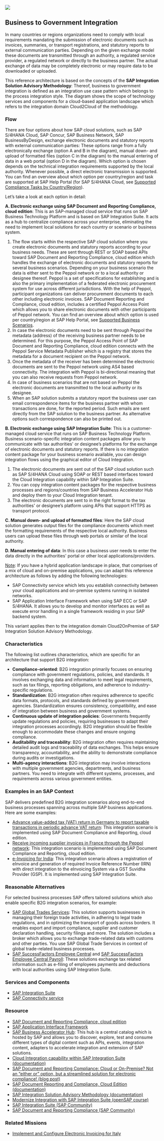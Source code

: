<!-- dc-ref-arch-metadata : 
    {
        "id": "ref-arch-b2g-integration",
        "name": "Business to Government Integration",
        "shortDescription": "In many countries or regions organizations need to comply with local requirements mandating the submission of electronic documents such as invoices, summaries, or transport registrations, and statutory reports to external communication parties.",
        "archDiagramLink": "images/ref-arch-b2g-integration.png",
        "tags": "Integration, business-to-government integration, b2g, drc, isa-m, process integration style, cloud integration, sap integration, edocuments, compliance, sap document reporting and compliance",
        "category": "Integration"
    }
dc-ref-arch-metadata  -->
![](images/ref-arch-b2g-integration.png)
<!-- dc-ref-arch-detail-page-start -->
## **Business to Government Integration**
In many countries or regions organizations need to comply with local requirements mandating the submission of electronic documents such as invoices, summaries, or transport registrations, and statutory reports to external communication parties. Depending on the given exchange model these documents are transmitted through an authority, a regulated service provider, a regulated network or directly to the business partner. The actual exchange of data may be completely electronic or may require data to be downloaded or uploaded.

This reference architecture is based on the concepts of the **SAP Integration Solution Advisory Methodology**: Thereof, business to government integration is defined as an integration use case pattern which belongs to the process integration style. The diagram shows the scope of technology services and components for a cloud-based application landscape which refers to the integration domain Cloud2Cloud of the methodology. 

### Flow
There are four options about how SAP cloud solutions, such as SAP S/4HANA Cloud, SAP Concur, SAP Business Network, SAP BusinessByDesign, exchange electronic documents and statutory reports with external communication parties: These options range from a fully electronically exchange (option A and B in the diagram), manual down- and upload of formatted files (option C in the diagram) to the manual entering of data in a web portal (option D in the diagram). Which option is chosen depends on the technical integration requirements supported by the local authority. Whenever possible, a direct electronic transmission is supported. You can find an overview about which option per country/region and task are supported at SAP Help Portal (for SAP S/4HANA Cloud, see [Supported Compliance Tasks by Country/Region](https://help.sap.com/docs/SAP_S4HANA_CLOUD/71af4585db6d4904b1724730f3776c9b/097165e9c1074038847625e5c53e07d2.html?q=format&locale=en-US)).

Let’s take a look at each option in detail:

**A.	Electronic exchange using SAP Document and Reporting Compliance, cloud edition**: This is an SAP-managed cloud service that runs on SAP Business Technology Platform and is based on SAP Integration Suite. It acts as a hub to centralize compliance across your enterprise, eliminating the need to implement local solutions for each country or scenario or business system.
1.	The flow starts within the respective SAP cloud solution where you create electronic documents and statutory reports according to your business needs. These are sent through REST or SOAP based APIs toward SAP Document and Reporting Compliance, cloud edition which handles the exchange of electronic documents and statutory reports for several business scenarios. Depending on your business scenario the data is either sent to the Peppol network or to a local authority or designee thereof. Peppol is a set of specifications for establishing and is also the primary implementation of a federated electronic procurement system for use across different jurisdictions. With the help of Peppol, participant organizations can deliver procurement documents to each other including electronic invoices. SAP Document Reporting and Compliance, cloud edition, includes a certified Peppol Access Point which allows you to share electronic documents with other participants of Peppol network. You can find an overview about which option is used per country/region at SAP Help Portal, see [Supported Business Scenarios](https://help.sap.com/docs/cloud-edition/sap-document-and-reporting-compliance-cloud-edition/supported-business-scenarios?locale=en-US).
2.	In case the electronic documents need to be sent through Peppol the metadata (address) of the receiving business partner needs to be determined. For this purpose, the Peppol Access Point of SAP Document and Reporting Compliance, cloud edition connects with the Peppol Service Metadata Publisher which is a registry that stores the metadata for a document recipient on the Peppol network.
3.	Once the metadata of the receiver has been determined the electronic documents are sent to the Peppol network using AS4 based connectivity. The integration with Peppol is bi-directional meaning that you can also receive requests from Peppol network.
4.	In case of business scenarios that are not based on Peppol the electronic documents are transmitted to the local authority or its designee.
5.	When an SAP solution submits a statutory report the business user can email correspondence items for the business partner with whom transactions are done, for the reported period. Such emails are sent directly from the SAP solution to the business partner. As alternative options such correspondence can also be printed out.
   
**B.	Electronic exchange using SAP Integration Suite**: This is a customer-managed cloud service that runs on SAP Business Technology Platform. Business scenario-specific integration content packages allow you to communicate with tax authorities' or designee’s platforms for the exchange of electronic documents and statutory reports. If there is no integration content package for your business scenario available, you can design integration flows using the graphical editor of Cloud Integration.
1.	The electronic documents are sent out of the SAP cloud solution such as SAP S/4HANA Cloud using SOAP or REST based interfaces toward the Cloud Integration capability within SAP Integration Suite.
2.	You can copy integration content packages for the respective business processes and regions/countries from SAP Business Accelerator Hub and deploy them to your Cloud Integration tenant.
3.	The electronic documents are sent to in the right format to the tax authorities' or designee’s platform using APIs that support HTTPS as transport protocol.
   
**C.	Manual down- and upload of formatted files**: Here the SAP cloud solution generates output files for the compliance documents which meet the formatting requirements of the respective local authority. Business users can upload these files through web portals or similar of the local authority.

**D.	Manual entering of data**: In this case a business user needs to enter the data directly in the authorities' portal or other local applications/providers.

<ins>Note</ins>: If you have a hybrid application landscape in place, that comprises of a mix of cloud and on-premise applications, you can adapt this reference architecture as follows by adding the following technologies:
- SAP Connectivity service which lets you establish connectivity between your cloud applications and on-premise systems running in isolated networks.
- SAP Application Interface Framework when using SAP ECC or SAP S/4HANA. It allows you to develop and monitor interfaces as well as execute error handling in a single framework residing in your SAP backend system.
  
This variant applies then to the integration domain Cloud2OnPremise of SAP Integration Solution Advisory Methodology.

### Characteristics
The following list outlines characteristics, which are specific for an architecture that support B2G integration:
- **Compliance-oriented**: B2G integration primarily focuses on ensuring compliance with government regulations, policies, and standards. It involves exchanging data and information to meet legal requirements, such as tax filings, reporting obligations, and adherence to industry-specific regulations.
- **Standardization**: B2G integration often requires adherence to specific data formats, protocols, and standards defined by government agencies. Standardization ensures consistency, compatibility, and ease of integration between business and government systems.
- **Continuous update of integration policies**: Governments frequently update regulations and policies, requiring businesses to adapt their integration processes accordingly. B2G integration should be flexible enough to accommodate these changes and ensure ongoing compliance.
- **Auditability and traceability**: B2G integration often requires maintaining detailed audit logs and traceability of data exchanges. This helps ensure transparency, accountability, and the ability to demonstrate compliance during audits or investigations.
- **Multi-agency interactions**: B2G integration may involve interactions with multiple government agencies, departments, and business partners. You need to integrate with different systems, processes, and requirements across various government entities.

### Examples in an SAP Context
SAP delivers predefined B2G integration scenarios along end-to-end business processes spanning across multiple SAP business applications. Here are some examples:
- [Advance value-added tax (VAT) return in Germany to report taxable transactions in periodic advance VAT return](https://help.sap.com/docs/SAP_S4HANA_CLOUD/e2d057b7b4df44ba941a040d4dda2956/baa2fa30ee324777b4d61c4af642ec10.html?locale=en-US): This integration scenario is implemented using SAP Document Compliance and Reporting, cloud edition.
- [Receive incoming supplier invoices in France through the Peppol network](https://help.sap.com/docs/SAP_S4HANA_CLOUD/e2d057b7b4df44ba941a040d4dda2956/baa2fa30ee324777b4d61c4af642ec10.html?locale=en-US): This integration scenario is implemented using SAP Document Compliance and Reporting, cloud edition.
- [e-Invoicing for India](https://help.sap.com/docs/SAP_S4HANA_CLOUD/634261119fec4d58970471f2c4a9a740/b85a1a7c09f7419f817c732083695bbc.html?locale=en-US): This integration scenario allows a registration of eInvoice and generation of required Invoice Reference Number (IRN) with direct integration to the eInvoicing System via a GST Suvidha Provider (GSP). It is implemented using SAP Integration Suite.

### Reasonable Alternatives
For selected business processes SAP offers tailored solutions which also enable specific B2G integration scenarios, for example: 
- [SAP Global Trades Services](https://help.sap.com/docs/SAP_SUCCESSFACTORS_EMPLOYEE_CENTRAL?locale=en-US): This solution supports businesses in managing their foreign trade activities, in adhering to legal trade regulations, and in optimizing the transport of goods across borders. It enables export and import compliance, supplier and customer declaration handling, security filings and more. The solution includes a broker which allows you to exchange trade-related data with customs and other parties. 
You use SAP Global Trade Services in context of global trade-related business processes.
- [SAP SuccessFactors Employee Central](https://help.sap.com/docs/SAP_SUCCESSFACTORS_EMPLOYEE_CENTRAL?locale=en-US) and [SAP SuccessFactors Employee Central Payroll](https://help.sap.com/docs/SAP_SUCCESSFACTORS_EMPLOYEE_CENTRAL_PAYROLL?locale=en-US): These solutions exchange tax related information such as e-filing of employees payments and deductions with local authorities using SAP Integration Suite.
<!-- dc-ref-arch-detail-page-end -->

### Services and Components
<!-- dc-ref-arch-services-start -->
- [SAP Integration Suite](https://discovery-center.cloud.sap/serviceCatalog/integration-suite?region=all)
- [SAP Connectivity service](https://discovery-center.cloud.sap/serviceCatalog/connectivity-service?region=all)
<!-- dc-ref-arch-services-end -->

<!-- dc-ref-arch-resources-start -->
### Resource
- [SAP Document and Reporting Compliance, cloud edition](https://help.sap.com/docs/cloud-edition?locale=en-US)
- [SAP Application Interface Framework](https://help.sap.com/docs/SAP_APPLICATION_INTERFACE_FRAMEWORK_OVERVIEW)
- [SAP Business Accelerator Hub](https://hub.sap.com)<!-- dc-res-metadata: {"description": "This hub is a central catalog which is hosted by SAP and allows you to discover, explore, test and consume different types of digital content such as APIs, events, integration content, adapters to accelerate integration and extension of SAP solutions."} dc-res-metadata -->: This hub is a central catalog which is hosted by SAP and allows you to discover, explore, test and consume different types of digital content such as APIs, events, integration content, adapters to accelerate integration and extension of SAP solutions.
- [Cloud Integration capability within SAP Integration Suite (documentation)](https://help.sap.com/docs/cloud-integration)
- [SAP Document and Reporting Compliance: Cloud or On-Premise? Not an “either or” option, but a streamlined solution for electronic compliance! (blog post)](https://blogs.sap.com/2023/06/03/sap-document-and-reporting-compliance-cloud-or-on-premise-not-an-either-or-option-but-a-streamlined-solution-for-electronic-compliance/)
- [SAP Document Reporting and Compliance, Cloud Edition (documentation)](https://help.sap.com/docs/cloud-edition?locale=en-US)
- [SAP Integration Solution Advisory Methodology (documentation)](https://help.sap.com/docs/architecture_guidance/f64ada51d9f44c83a751b96f955aad5a/85bcc8675d3e42718279bf7b87dafc2d.html?locale=en-US)
- [Modernize Integration with SAP Integration Suite (openSAP course)](https://open.sap.com/courses/btp3)
- [SAP Integration Suite (SAP Community)](https://community.sap.com/topics/integration-suite)
- [SAP Document and Reporting Compliance (SAP Community)](https://community.sap.com/topics/document-reporting-compliance)
<!-- dc-ref-arch-resources-end -->

### Related Missions
<!-- dc-ref-arch-related-missions-start -->
- [Implement and Configure Electronic Invoicing for Italy](https://discovery-center.cloud.sap/missiondetail/3067/3079/)
<!-- dc-ref-arch-related-missions-end -->
